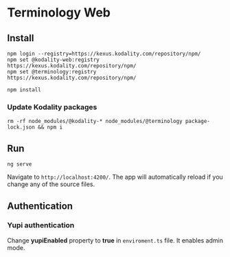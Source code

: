 # Terminology Web

## Install

```shell
npm login --registry=https://kexus.kodality.com/repository/npm/
npm set @kodality-web:registry https://kexus.kodality.com/repository/npm/
npm set @terminology:registry https://kexus.kodality.com/repository/npm/

npm install
```

### Update Kodality packages

```shell
rm -rf node_modules/@kodality-* node_modules/@terminology package-lock.json && npm i
```

## Run
```shell
ng serve
```
Navigate to `http://localhost:4200/`. The app will automatically reload if you change any of the source files.

## Authentication

### Yupi authentication

Change **yupiEnabled** property to **true** in `enviroment.ts` file. It enables admin mode. 
